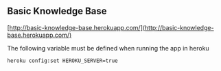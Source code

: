 ## Basic Knowledge Base

[http://basic-knowledge-base.herokuapp.com/](http://basic-knowledge-base.herokuapp.com/)


The following variable must be defined when running the app in heroku

    heroku config:set HEROKU_SERVER=true